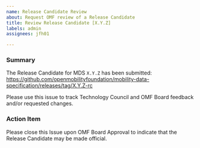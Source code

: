 ```yaml
---
name: Release Candidate Review
about: Request OMF review of a Release Candidate
title: Review Release Candidate [X.Y.Z]
labels: admin
assignees: jfh01

---
```


### Summary

The Release Candidate for MDS `X.Y.Z` has been submitted: <https://github.com/openmobilityfoundation/mobility-data-specification/releases/tag/X.Y.Z-rc>

Please use this issue to track Technology Council and OMF Board feedback and/or requested changes.

### Action Item

Please close this Issue upon OMF Board Approval to indicate that the Release Candidate may be made official.
